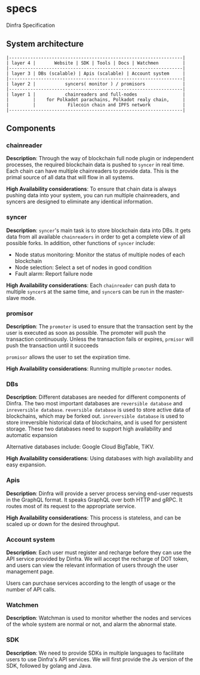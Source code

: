 # specs
Dinfra Specification

## System architecture
```
|-----------------------------------------------------------------|
| layer 4 |       Website | SDK | Tools | Docs | Watchmen         | 
|-----------------------------------------------------------------|
| layer 3 | DBs (scalable) | Apis (scalable) | Account system     |
|-----------------------------------------------------------------|
| layer 2 |           syncers( monitor ) / promisors              |
|-----------------------------------------------------------------|
| layer 1 |           chainreaders and full-nodes                 |
|         |    for Polkadot parachains, Polkadot realy chain,     |
|         |            Filecoin chain and IPFS network            |
|-----------------------------------------------------------------|
```

## Components
### chainreader
**Description**: Through the way of blockchain full node plugin or independent processes, the required blockchain data is pushed to `syncer` in real time. Each chain can have multiple chainreaders to provide data. This is the primal source of all data that will flow in all systems.

**High Availability considerations**: To ensure that chain data is always pushing data into your system, you can run multiple chainreaders, and syncers are designed to eliminate any identical information.


### syncer
**Description**: `syncer`'s main task is to store blockchain data into DBs. It gets data from all available `chainreaders` in order to get a complete view of all possible forks. In addition, other functions of `syncer` include:
- Node status monitoring: Monitor the status of multiple nodes of each blockchain
- Node selection: Select a set of nodes in good condition
- Fault alarm: Report failure node

**High Availability considerations**: Each `chainreader` can push data to multiple `syncer`s at the same time, and `syncer`s can be run in the master-slave mode.

### promisor
**Description**: The `promoter` is used to ensure that the transaction sent by the user is executed as soon as possible. The promoter will push the transaction continuously. Unless the transaction fails or expires, `prmisor` will push the transaction until it succeeds

`promisor` allows the user to set the expiration time.

**High Availability considerations**: Running multiple `promoter` nodes.

### DBs
**Description**: Different databases are needed for different components of Dinfra. The two most important databases are `reversible database` and `inreversible database`. `reversible database` is used to store active data of blockchains, which may be forked out. `inreversible database` is used to store irreversible historical data of blockchains, and is used for persistent storage. These two databases need to support high availability and automatic expansion

Alternative databases include: Google Cloud BigTable, TiKV.

**High Availability considerations**: Using databases with high availability and easy expansion.

### Apis
**Description**: Dinfra will provide a server process serving end-user requests in the GraphQL format. It speaks GraphQL over both HTTP and gRPC. It routes most of its request to the appropriate service. 

**High Availability considerations**: This process is stateless, and can be scaled up or down for the desired throughput. 

### Account system
**Description**: Each user must register and recharge before they can use the API service provided by Dinfra. We will accept the recharge of DOT token, and users can view the relevant information of users through the user management page. 

Users can purchase services according to the length of usage or the number of API calls.

### Watchmen
**Description**: Watchman is used to monitor whether the nodes and services of the whole system are normal or not, and alarm the abnormal state.

### SDK
**Description**: We need to provide SDKs in multiple languages to facilitate users to use Dinfra's API services. We will first provide the Js version of the SDK, followed by golang and Java.

